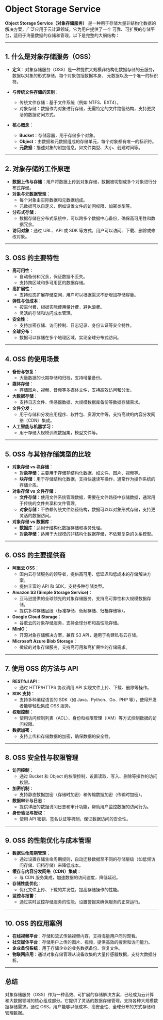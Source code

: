 # Object Storage Service

**Object Storage Service（对象存储服务）** 是一种用于存储大量非结构化数据的解决方案，广泛应用于云计算领域。它为用户提供了一个
可靠、可扩展的存储平台，适用于海量数据的存储和管理。以下是完整的大纲结构：

---

## **1. 什么是对象存储服务（OSS）**

- **定义**：对象存储服务（OSS）是一种提供大规模非结构化数据存储的云服务，数据以对象的形式存储，每个对象包括数据本身、
元数据以及一个唯一的标识符。

- **与传统文件存储的区别**：
    - 传统文件存储：基于文件系统（例如 NTFS、EXT4）。
    - 对象存储：数据作为对象进行存储，无需特定的文件路径结构，支持更灵活的数据访问方式。
- **核心概念**：
    - **Bucket**：存储容器，用于存储多个对象。
    - **Object**：由数据和元数据组成的存储单元，每个对象都有唯一的标识符。
    - **元数据**：描述对象的附加信息，如文件类型、大小、创建时间等。

---

## **2. 对象存储的工作原理**

- **数据上传与存储**：用户将数据上传到对象存储，数据被切割成多个对象进行分布式存储。
- **对象与元数据管理**：
    - 每个对象由实际数据和元数据组成。
    - 元数据可以自定义，例如设置文件的访问权限、加密类型等。
- **分布式存储**：
    - 数据存储在分布式系统中，可以跨多个数据中心备份，确保高可用性和数据冗余。
- **访问对象**：通过 URL、API 或 SDK 等方式，用户可以访问、下载、删除或修改对象。

---

## **3. OSS 的主要特性**

- **高可用性**：
    - 自动备份和冗余，保证数据不丢失。
    - 支持跨区域和多可用区的数据存储。
- **高扩展性**：
    - 支持动态扩展存储空间，用户可以根据需求不断增加存储容量。
- **弹性与低成本**：
    - 按需付费，根据实际使用量计费，避免浪费。
    - 灵活的存储和访问成本管理。
- **安全性**：
    - 支持加密存储、访问控制、日志记录、身份认证等安全特性。
- **全球分布**：
    - 数据可以存储在多个地理区域，实现全球分布式访问。

---

## **4. OSS 的使用场景**

- **备份与恢复**：
    - 大量数据的长期存储和归档，支持增量备份。
- **媒体存储**：
    - 存储图片、视频、音频等多媒体文件，支持高效访问和分发。
- **大数据存储**：
    - 支持日志文件、传感器数据、大规模数据库备份等数据存储需求。
- **文件分发**：
    - 用于存储和分发应用程序、软件包、资源文件等，支持高效的内容分发网络（CDN）集成。
- **人工智能与机器学习**：
    - 用于存储大规模训练数据集，模型文件等。

---

## **5. OSS 与其他存储类型的比较**

- **对象存储 vs 块存储**：
    - **对象存储**：主要用于存储非结构化数据，如文件、图片、视频等。
    - **块存储**：用于存储结构化数据，支持快速读写操作，通常作为操作系统的存储介质。
- **对象存储 vs 文件存储**：
    - **文件存储**：使用文件系统管理数据，需要在文件路径中存储数据，通常用于传统的文件共享和文件管理。
    - **对象存储**：不依赖传统文件路径结构，数据可以以对象形式存储，支持更灵活的数据访问。
- **对象存储 vs 数据库**：
    - **数据库**：适用于结构化数据存储和事务处理。
    - **对象存储**：适用于大规模的非结构化数据存储，不依赖复杂的关系模型。

---

## **6. OSS 的主要提供商**

- **阿里云 OSS**：
    - 国内云存储服务的领导者，提供高可用、低延迟和低成本的存储解决方案。
    - 提供丰富的 API 和 SDK，支持多种存储类型。
- **Amazon S3 (Simple Storage Service)**：
    - 亚马逊提供的全球领先的对象存储服务，支持高可靠性和大规模数据存储。
    - 提供多种存储层级（标准存储、低频存储、归档存储等）。
- **Google Cloud Storage**：
    - 谷歌云的对象存储服务，支持全球分布和高性能存储。
- **MinIO**：
    - 开源对象存储解决方案，兼容 S3 API，适用于构建私有云存储。
- **Microsoft Azure Blob Storage**：
    - 微软的对象存储服务，支持高可用和高扩展性的存储需求。

---

## **7. 使用 OSS 的方法与 API**

- **RESTful API**：
    - 通过 HTTP/HTTPS 协议调用 API 实现文件上传、下载、删除等操作。
- **SDK 支持**：
    - 支持多种编程语言的 SDK（如 Java、Python、Go、PHP 等），使得开发者能够轻松集成 OSS 服务。
- **权限控制**：
    - 使用访问控制列表（ACL）、身份和权限管理（IAM）等方式控制数据的访问权限。
- **数据加密**：
    - 支持上传和存储数据的加密，确保数据的安全性。

---

## **8. OSS 安全性与权限管理**

- **访问控制**：
    - 通过 Bucket 和 Object 的权限控制，设置读取、写入、删除等操作的访问权限。
- **加密机制**：
    - 支持静态数据加密（存储时加密）和传输数据加密（传输时加密）。
- **数据审计与日志**：
    - 提供详细的数据访问日志和审计功能，帮助用户监控数据的访问行为。
- **身份验证与授权**：
    - 使用 API 密钥、签名认证等机制，保证数据访问的安全性。

---

## **9. OSS 的性能优化与成本管理**

- **数据生命周期管理**：
    - 通过设置存储生命周期规则，自动迁移数据至不同的存储层级（如低频访问存储、归档存储）来降低成本。
- **缓存与内容分发网络（CDN）集成**：
    - 与 CDN 服务集成，加速数据的访问速度，降低延迟。
- **存储性能优化**：
    - 优化文件上传、下载的并发性，提高存储操作的性能。
- **监控与报警**：
    - 通过实时监控存储服务的性能，设置警报来确保服务的正常运行。

---

## **10. OSS 的应用案例**

- **在线视频平台**：存储和流式传输视频内容，支持海量用户同时观看。
- **社交媒体平台**：存储用户上传的图片、视频，提供高效的搜索和访问能力。
- **企业备份系统**：用于存储企业的业务数据备份、恢复文件。
- **物联网应用**：通过对象存储管理从设备收集的大量传感器数据，支持大数据分析。

---

## **总结**

对象存储服务（OSS）作为一种高效、可扩展的存储解决方案，已经成为云计算和大数据领域的核心组成部分。它提供了灵活的数据存储管理，支持各种大规模数据存储需求。通过
OSS，用户能够以低成本、高安全性、全球分布的方式存储和管理数据。